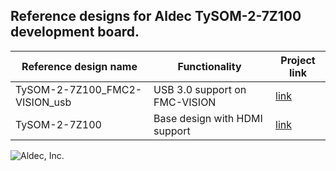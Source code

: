 ## Reference designs for Aldec TySOM-2-7Z100 development board.

|Reference design name|Functionality|Project link|
|---|---|---|
|TySOM-2-7Z100_FMC2-VISION_usb|USB 3.0 support on FMC-VISION|[link](https://github.com/aldec/TySOM-2-7Z100/tree/master/reference-designs/TySOM-2-7Z100_FMC2-VISION_usb/2022.1)|
|TySOM-2-7Z100|Base design with HDMI support|[link](https://github.com/aldec/TySOM-2-7Z100/tree/master/reference-designs/TySOM-2-7Z100/2021.1)|



![Aldec, Inc.](https://www.aldec.com/images/content/corporate/Corporate_Logo_Aldec_Crescent.png)


